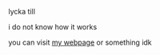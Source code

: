 lycka till


i do not know how it works


you can visit [my webpage](https://chomikbox.tk) or something idk
